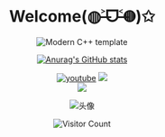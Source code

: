 <div align="center">
  <h1>Welcome(◍˃̶ᗜ˂̶◍)✩</h1>
  
  <div id="title" align=center>

![Modern C++ template][github-sub-title:img]

[![Anurag's GitHub stats](https://github-readme-stats.vercel.app/api?username=Chapter-108&show_icons=true&theme=tokyonight)](https://b23.tv/iEJTnPp)

[![youtube](https://img.shields.io/badge/video-YouTube-red)](https://www.youtube.com/channel/UC0SkjaVGj2VbAHFwIUr0jKA) 
![](https://img.shields.io/badge/讨厌-学习-yellow)  
![](https://img.shields.io/badge/爱好-二次元-red)

</div>

![头像](image/头像.jpg)

![Visitor Count](https://profile-counter.glitch.me/Chapter-108/count.svg)

[github-sub-title:img]: https://readme-typing-svg.herokuapp.com?font=Segoe+Script&center=true&lines=Chapter-108
